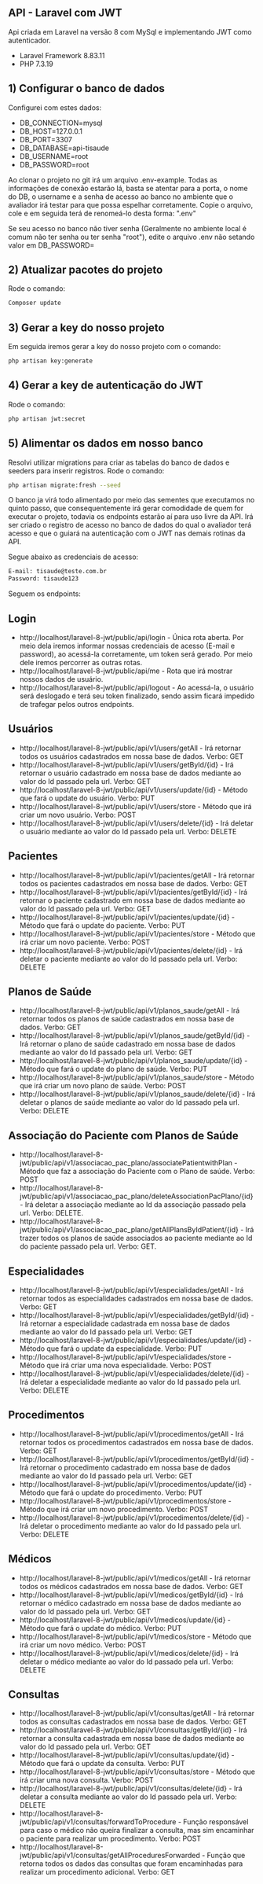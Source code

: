

## API - Laravel com JWT

Api criada em Laravel na versão 8 com MySql e implementando JWT como autenticador.

- Laravel Framework 8.83.11
- PHP 7.3.19

## 1) Configurar o banco de dados

Configurei com estes dados:

- DB_CONNECTION=mysql
- DB_HOST=127.0.0.1
- DB_PORT=3307
- DB_DATABASE=api-tisaude
- DB_USERNAME=root
- DB_PASSWORD=root

Ao clonar o projeto no git irá um arquivo .env-example. Todas as informações de conexão estarão lá, basta se atentar para a porta, o nome do DB, o username e a senha de acesso ao banco no ambiente que o avaliador irá testar para que possa espelhar corretamente. Copie o arquivo, cole e em seguida terá de renomeá-lo desta forma: ".env"
 
Se seu acesso no banco não tiver senha (Geralmente no ambiente local é comum não ter senha ou ter senha "root"), edite o arquivo .env não setando valor em DB_PASSWORD=

## 2) Atualizar pacotes do projeto 
Rode o comando:

```bash
Composer update
```

## 3) Gerar a key do nosso projeto

Em seguida iremos gerar a key do nosso projeto com o comando:

```bash
php artisan key:generate
```

## 4) Gerar a key de autenticação do JWT

Rode o comando:

```bash
php artisan jwt:secret
```


## 5) Alimentar os dados em nosso banco

Resolvi utilizar migrations para criar as tabelas do banco de dados e seeders para inserir registros.
Rode o comando: 

```bash
php artisan migrate:fresh --seed
```

O banco ja virá todo alimentado por meio das sementes que executamos no quinto passo, que consequentemente irá gerar comodidade de quem for executar o projeto, todavia os endpoints estarão aí para uso livre da API.
Irá ser criado o registro de acesso no banco de dados do qual o avaliador terá acesso e que o guiará na autenticação com o JWT nas demais rotinas da API.

Segue abaixo as credenciais de acesso:

```bash
E-mail: tisaude@teste.com.br
Password: tisaude123
```
Seguem os endpoints:

## Login

- http://localhost/laravel-8-jwt/public/api/login - Única rota aberta. Por meio dela iremos informar nossas credenciais de acesso (E-mail e password), ao acessá-la corretamente, um token será gerado. Por meio dele iremos percorrer as outras rotas.
- http://localhost/laravel-8-jwt/public/api/me - Rota que irá mostrar nossos dados de usuário.
- http://localhost/laravel-8-jwt/public/api/logout - Ao acessá-la, o usuário será deslogado e terá seu token finalizado, sendo assim ficará impedido de trafegar pelos outros endpoints.

## Usuários

- http://localhost/laravel-8-jwt/public/api/v1/users/getAll - Irá retornar todos os usuários cadastrados em nossa base de dados. Verbo: GET
- http://localhost/laravel-8-jwt/public/api/v1/users/getById/{id} - Irá retornar o usuário cadastrado em nossa base de dados mediante ao valor do Id passado pela url. Verbo: GET 
- http://localhost/laravel-8-jwt/public/api/v1/users/update/{id} - Método que fará o update do usuário. Verbo: PUT
- http://localhost/laravel-8-jwt/public/api/v1/users/store - Método que irá criar um novo usuário. Verbo: POST
- http://localhost/laravel-8-jwt/public/api/v1/users/delete/{id} - Irá deletar o usuário mediante ao valor do Id passado pela url. Verbo: DELETE

## Pacientes
- http://localhost/laravel-8-jwt/public/api/v1/pacientes/getAll - Irá retornar todos os pacientes cadastrados em nossa base de dados. Verbo: GET
- http://localhost/laravel-8-jwt/public/api/v1/pacientes/getById/{id} - Irá retornar o paciente cadastrado em nossa base de dados mediante ao valor do Id passado pela url. Verbo: GET
- http://localhost/laravel-8-jwt/public/api/v1/pacientes/update/{id} - Método que fará o update do paciente. Verbo: PUT
- http://localhost/laravel-8-jwt/public/api/v1/pacientes/store - Método que irá criar um novo paciente. Verbo: POST
- http://localhost/laravel-8-jwt/public/api/v1/pacientes/delete/{id} - Irá deletar o paciente mediante ao valor do Id passado pela url. Verbo: DELETE

## Planos de Saúde
- http://localhost/laravel-8-jwt/public/api/v1/planos_saude/getAll - Irá retornar todos os planos de saúde cadastrados em nossa base de dados. Verbo: GET
- http://localhost/laravel-8-jwt/public/api/v1/planos_saude/getById/{id} - Irá retornar o plano de saúde cadastrado em nossa base de dados mediante ao valor do Id passado pela url. Verbo: GET
- http://localhost/laravel-8-jwt/public/api/v1/planos_saude/update/{id} - Método que fará o update do plano de saúde. Verbo: PUT
- http://localhost/laravel-8-jwt/public/api/v1/planos_saude/store - Método que irá criar um novo plano de saúde. Verbo: POST
- http://localhost/laravel-8-jwt/public/api/v1/planos_saude/delete/{id} - Irá deletar o planos de saúde mediante ao valor do Id passado pela url. Verbo: DELETE

## Associação do Paciente com Planos de Saúde
- http://localhost/laravel-8-jwt/public/api/v1/associacao_pac_plano/associatePatientwithPlan - Método que faz a associação do Paciente com o Plano de saúde. Verbo: POST
- http://localhost/laravel-8-jwt/public/api/v1/associacao_pac_plano/deleteAssociationPacPlano/{id} - Irá deletar a associação mediante ao Id da associação passado pela url. Verbo: DELETE.
- http://localhost/laravel-8-jwt/public/api/v1/associacao_pac_plano/getAllPlansByIdPatient/{id} - Irá trazer todos os planos de saúde associados ao paciente mediante ao Id do paciente passado pela url. Verbo: GET.

## Especialidades
- http://localhost/laravel-8-jwt/public/api/v1/especialidades/getAll - Irá retornar todos as especialidades cadastrados em nossa base de dados. Verbo: GET
- http://localhost/laravel-8-jwt/public/api/v1/especialidades/getById/{id} - Irá retornar a especialidade cadastrada em nossa base de dados mediante ao valor do Id passado pela url. Verbo: GET
- http://localhost/laravel-8-jwt/public/api/v1/especialidades/update/{id} - Método que fará o update da especialidade. Verbo: PUT
- http://localhost/laravel-8-jwt/public/api/v1/especialidades/store - Método que irá criar uma nova especialidade. Verbo: POST
- http://localhost/laravel-8-jwt/public/api/v1/especialidades/delete/{id} - Irá deletar a especialidade mediante ao valor do Id passado pela url. Verbo: DELETE

## Procedimentos
- http://localhost/laravel-8-jwt/public/api/v1/procedimentos/getAll - Irá retornar todos os procedimentos cadastrados em nossa base de dados. Verbo: GET
- http://localhost/laravel-8-jwt/public/api/v1/procedimentos/getById/{id} - Irá retornar o procedimento cadastrado em nossa base de dados mediante ao valor do Id passado pela url. Verbo: GET
- http://localhost/laravel-8-jwt/public/api/v1/procedimentos/update/{id} - Método que fará o update do procedimento. Verbo: PUT
- http://localhost/laravel-8-jwt/public/api/v1/procedimentos/store - Método que irá criar um novo procedimento. Verbo: POST
- http://localhost/laravel-8-jwt/public/api/v1/procedimentos/delete/{id} - Irá deletar o procedimento mediante ao valor do Id passado pela url. Verbo: DELETE

## Médicos
- http://localhost/laravel-8-jwt/public/api/v1/medicos/getAll - Irá retornar todos os médicos cadastrados em nossa base de dados. Verbo: GET
- http://localhost/laravel-8-jwt/public/api/v1/medicos/getById/{id} - Irá retornar o médico cadastrado em nossa base de dados mediante ao valor do Id passado pela url. Verbo: GET
- http://localhost/laravel-8-jwt/public/api/v1/medicos/update/{id} - Método que fará o update do médico. Verbo: PUT
- http://localhost/laravel-8-jwt/public/api/v1/medicos/store - Método que irá criar um novo médico. Verbo: POST
- http://localhost/laravel-8-jwt/public/api/v1/medicos/delete/{id} - Irá deletar o médico mediante ao valor do Id passado pela url. Verbo: DELETE
 
 ## Consultas
- http://localhost/laravel-8-jwt/public/api/v1/consultas/getAll - Irá retornar todos as consultas cadastrados em nossa base de dados. Verbo: GET
- http://localhost/laravel-8-jwt/public/api/v1/consultas/getById/{id} - Irá retornar a consulta cadastrada em nossa base de dados mediante ao valor do Id passado pela url. Verbo: GET
- http://localhost/laravel-8-jwt/public/api/v1/consultas/update/{id} - Método que fará o update da consulta. Verbo: PUT
- http://localhost/laravel-8-jwt/public/api/v1/consultas/store - Método que irá criar uma nova consulta. Verbo: POST
- http://localhost/laravel-8-jwt/public/api/v1/consultas/delete/{id} - Irá deletar a consulta mediante ao valor do Id passado pela url. Verbo: DELETE
- http://localhost/laravel-8-jwt/public/api/v1/consultas/forwardToProcedure - Função responsável para caso o médico não queira finalizar a consulta, mas sim encaminhar o paciente para realizar um procedimento. Verbo: POST
- http://localhost/laravel-8-jwt/public/api/v1/consultas/getAllProceduresForwarded - Função que retorna todos os dados das consultas que foram encaminhadas para realizar um procedimento adicional. Verbo: GET





